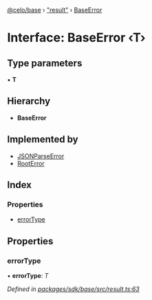 [@celo/base](../README.md) › ["result"](../modules/_result_.md) › [BaseError](_result_.baseerror.md)

# Interface: BaseError ‹**T**›

## Type parameters

▪ **T**

## Hierarchy

* **BaseError**

## Implemented by

* [JSONParseError](../classes/_result_.jsonparseerror.md)
* [RootError](../classes/_result_.rooterror.md)

## Index

### Properties

* [errorType](_result_.baseerror.md#errortype)

## Properties

###  errorType

• **errorType**: *T*

*Defined in [packages/sdk/base/src/result.ts:63](https://github.com/celo-org/celo-monorepo/blob/master/packages/sdk/base/src/result.ts#L63)*
